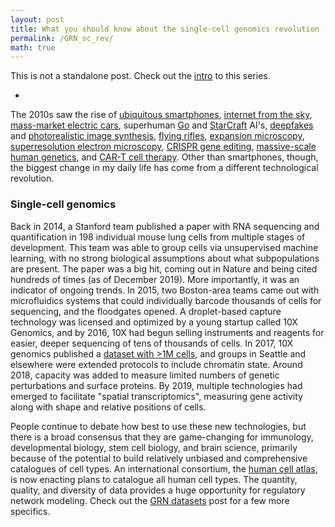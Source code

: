 ```yaml
---
layout: post
title: What you should know about the single-cell genomics revolution
permalink: /GRN_sc_rev/
math: true
---
```


This is not a standalone post. Check out the [intro](https://ekernf01.github.io/GRN_intro) to this series.

-

The 2010s saw the rise of [ubiquitous smartphones](https://www.statista.com/statistics/201183/forecast-of-smartphone-penetration-in-the-us/), [internet from the sky](https://caseyhandmer.wordpress.com/2019/11/02/starlink-is-a-very-big-deal/), [mass-market electric cars](https://en.wikipedia.org/wiki/Tesla,_Inc.#History), superhuman [Go](https://en.wikipedia.org/wiki/AlphaGo) and [StarCraft](https://deepmind.com/blog/article/alphastar-mastering-real-time-strategy-game-starcraft-ii) AI's, [deepfakes](https://en.wikipedia.org/wiki/Deepfake) and [photorealistic image synthesis](https://www.youtube.com/watch?time_continue=27&v=kSLJriaOumA&feature=emb_logo), [flying rifles](https://www.youtube.com/watch?time_continue=2&v=v5q--PYfs8Q&feature=emb_logo), [expansion microscopy](http://expansionmicroscopy.org/), [superresolution electron microscopy](https://www.frontiersin.org/articles/10.3389/fmolb.2019.00072/full#h1), [CRISPR gene editing](https://en.wikipedia.org/wiki/CRISPR#History), [massive-scale human genetics](https://en.wikipedia.org/wiki/UK_Biobank), and [CAR-T cell therapy](https://www.dana-farber.org/cellular-therapies-program/car-t-cell-therapy/faq-about-car-t-cell-therapy/). Other than smartphones, though, the biggest change in my daily life has come from a different technological revolution.

### Single-cell genomics

Back in 2014, a Stanford team published a paper with RNA sequencing and quantification in 198 individual mouse lung cells from multiple stages of development. This team was able to group cells via unsupervised machine learning, with no strong biological assumptions about what subpopulations are present. The paper was a big hit, coming out in Nature and being cited hundreds of times (as of December 2019). More importantly, it was an indicator of ongoing trends. In 2015, two Boston-area teams came out with microfluidics systems that could individually barcode thousands of cells for sequencing, and the floodgates opened. A droplet-based capture technology was licensed and optimized by a young startup called 10X Genomics, and by 2016, 10X had begun selling instruments and reagents for easier, deeper sequencing of tens of thousands of cells. In 2017, 10X genomics published a [dataset with >1M cells](https://www.10xgenomics.com/blog/our-13-million-single-cell-dataset-is-ready-to-download), and groups in Seattle and elsewhere were extended protocols to include chromatin state. Around 2018, capacity was added to measure limited numbers of genetic perturbations and surface proteins. By 2019, multiple technologies had emerged to facilitate "spatial transcriptomics", measuring gene activity along with shape and relative positions of cells. 

People continue to debate how best to use these new technologies, but there is a broad consensus that they are game-changing for immunology, developmental biology, stem cell biology, and brain science, primarily because of the potential to build relatively unbiased and comprehensive catalogues of cell types. An international consortium, the [human cell atlas](https://www.humancellatlas.org/), is now enacting plans to catalogue all human cell types. The quantity, quality, and diversity of data provides a huge opportunity for regulatory network modeling. Check out the [GRN datasets](https://ekernf01.github.io/GRN_datasets) post for a few more specifics.


